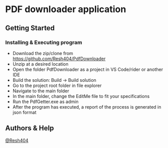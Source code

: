 # PDF downloader application

## Getting Started

### Installing & Executing program

* Download the zip/clone from https://github.com/Resh404/PdfDownloader
* Unzip at a desired location
* Open the folder PdfDownloader as a project in VS Code/rider or another IDE
* Build the solution: Build -> Build solution
* Go to the project root folder in file explorer
* Navigate to the main folder
* In the main folder, change the EditMe file to fit your specifications
* Run the PdfGetter.exe as admin
* After the program has executed, a report of the process is generated in json format

## Authors & Help

[@Resh404](https://github.com/Resh404)
